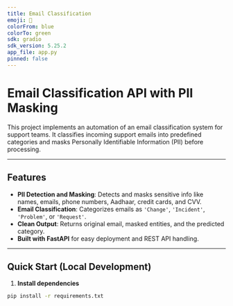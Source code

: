 ```yaml
---
title: Email Classification
emoji: 📧
colorFrom: blue
colorTo: green
sdk: gradio
sdk_version: 5.25.2
app_file: app.py
pinned: false
---
```



#  Email Classification API with PII Masking

This project implements an automation of an email classification system for support teams. It classifies incoming support emails into predefined categories and masks Personally Identifiable Information (PII) before processing.

---

##  Features

-  **PII Detection and Masking**: Detects and masks sensitive info like names, emails, phone numbers, Aadhaar, credit cards, and CVV.
-  **Email Classification**: Categorizes emails as `'Change'`, `'Incident'`, `'Problem'`, or `'Request'`.
-  **Clean Output**: Returns original email, masked entities, and the predicted category.
-  **Built with FastAPI** for easy deployment and REST API handling.

---

##  Quick Start (Local Development)

1. **Install dependencies**

```bash
pip install -r requirements.txt

